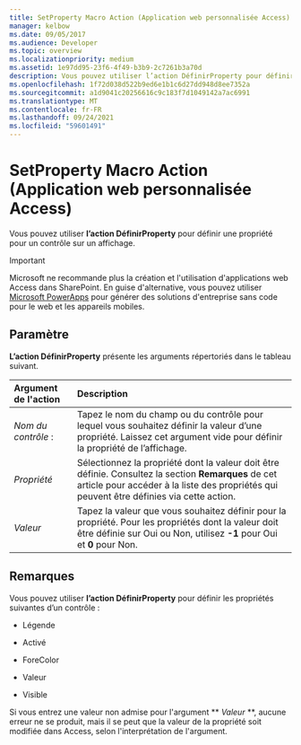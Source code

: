 ```yaml
---
title: SetProperty Macro Action (Application web personnalisée Access)
manager: kelbow
ms.date: 09/05/2017
ms.audience: Developer
ms.topic: overview
ms.localizationpriority: medium
ms.assetid: 1e97dd95-23f6-4f49-b3b9-2c7261b3a70d
description: Vous pouvez utiliser l’action DéfinirProperty pour définir une propriété pour un contrôle sur un affichage.
ms.openlocfilehash: 1f72d038d522b9ed6e1b1c6d27dd948d8ee7352a
ms.sourcegitcommit: a1d9041c20256616c9c183f7d1049142a7ac6991
ms.translationtype: MT
ms.contentlocale: fr-FR
ms.lasthandoff: 09/24/2021
ms.locfileid: "59601491"
---
```

# <a name="setproperty-macro-action-access-custom-web-app"></a>SetProperty Macro Action (Application web personnalisée Access)

Vous pouvez utiliser **l’action DéfinirProperty** pour définir une propriété pour un contrôle sur un affichage. 
  
> [!IMPORTANT]
> Microsoft ne recommande plus la création et l'utilisation d'applications web Access dans SharePoint. En guise d'alternative, vous pouvez utiliser [Microsoft PowerApps](https://powerapps.microsoft.com/en-us/) pour générer des solutions d'entreprise sans code pour le web et les appareils mobiles. 
  
## <a name="setting"></a>Paramètre

**L’action DéfinirProperty** présente les arguments répertoriés dans le tableau suivant. 
  
|**Argument de l'action**|**Description**|
|:-----|:-----|
| _Nom du contrôle_ : <br/> |Tapez le nom du champ ou du contrôle pour lequel vous souhaitez définir la valeur d’une propriété. Laissez cet argument vide pour définir la propriété de l’affichage.  <br/> |
| _Propriété_ <br/> |Sélectionnez la propriété dont la valeur doit être définie. Consultez la section **Remarques** de cet article pour accéder à la liste des propriétés qui peuvent être définies via cette action.<br/> |
| _Valeur_ <br/> |Tapez la valeur que vous souhaitez définir pour la propriété. Pour les propriétés dont la valeur doit être définie sur Oui ou Non, utilisez **-1** pour Oui et **0** pour Non.<br/> |
   
## <a name="remarks"></a>Remarques

Vous pouvez utiliser **l’action DéfinirProperty** pour définir les propriétés suivantes d’un contrôle : 
  
- Légende
    
- Activé
    
- ForeColor
    
- Valeur
    
- Visible
    
Si vous entrez une valeur non admise pour l'argument ** *Valeur* **, aucune erreur ne se produit, mais il se peut que la valeur de la propriété soit modifiée dans Access, selon l'interprétation de l'argument. 
  

